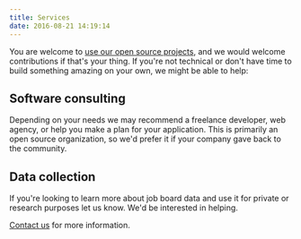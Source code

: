 ```yaml
---
title: Services
date: 2016-08-21 14:19:14
---
```


You are welcome to [use our open source projects](/open-source), and we 
would welcome contributions if that's your thing. If you're not technical 
or don't have time to build something amazing on your own, we might be able
to help:

## Software consulting
Depending on your needs we may recommend a freelance developer, web agency, 
or help you make a plan for your application. This is primarily an open source
organization, so we'd prefer it if your company gave back to the community.

## Data collection
If you're looking to learn more about job board data and use it for private
or research purposes let us know. We'd be interested in helping.

[Contact us](/contact) for more information.
